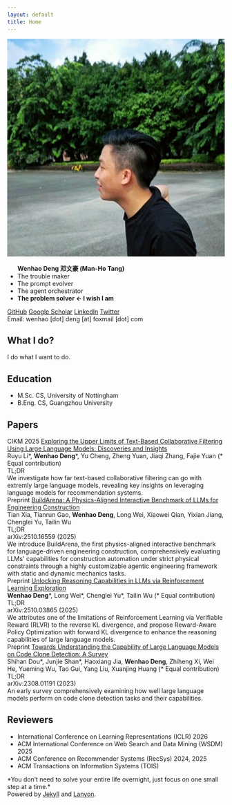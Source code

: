 ```yaml
---
layout: default
title: Home
---
```


<div class="about-container">
  <div class="about-image">
    <img src="/public/pic.jpg" alt="Portrait of Wenhao Deng" loading="lazy" decoding="async" />
  </div>
  <div class="about-content">
    <ul class="about-definitions">
      <strong class="about-name">Wenhao Deng 邓文豪 <span class="cantonese-note">(Man-Ho Tang)</span></strong>
      <li>The trouble maker</li>
      <li>The prompt evolver</li>
      <li>The agent orchestrator</li>
      <li><strong>The problem solver ← I wish I am</strong></li>
    </ul>
  </div>
</div>

<div class="contact-section">
  <div class="about-links">
    <a href="https://github.com/w3nhao" target="_blank" rel="me noopener noreferrer">GitHub</a>
    <a href="https://scholar.google.com/citations?user=c7XCft4AAAAJ&hl=en" target="_blank" rel="me noopener noreferrer">Google Scholar</a>
    <a href="https://www.linkedin.com/in/wenhaod" target="_blank" rel="me noopener noreferrer">LinkedIn</a>
    <a href="https://x.com/dw3nhao" target="_blank" rel="me noopener noreferrer">Twitter</a>
  </div>
  <div class="about-email">
    Email: wenhao [dot] deng [at] foxmail [dot] com
  </div>
</div>

## What I do?

I do what I want to do.

## Education

- M.Sc. CS, University of Nottingham
- B.Eng. CS, Guangzhou University

## Papers

<div class="publication-item">
  <div class="pub-title">
    <span class="conference-badge">CIKM 2025</span>
    <a href="https://arxiv.org/abs/2305.11700" target="_blank">Exploring the Upper Limits of Text-Based Collaborative Filtering Using Large Language Models: Discoveries and Insights</a>
  </div>
  <div class="pub-authors">
    Ruyu Li*, <strong>Wenhao Deng</strong>*, Yu Cheng, Zheng Yuan, Jiaqi Zhang, Fajie Yuan (* Equal contribution)
  </div>
  <div class="pub-meta-line">
    <div class="pub-tldr-toggle" onclick="toggleTldr(this)">TL;DR</div>
  </div>
  <div class="pub-tldr">
    We investigate how far text-based collaborative filtering can go with extremly large language models, revealing key insights on leveraging language models for recommendation systems.
  </div>
</div>

<div class="preprint-item">
  <div class="pub-title">
    <span class="preprint-badge">Preprint</span>
    <a href="https://arxiv.org/abs/2510.16559" target="_blank">BuildArena: A Physics-Aligned Interactive Benchmark of LLMs for Engineering Construction</a>
  </div>
  <div class="pub-authors">
    Tian Xia, Tianrun Gao, <strong>Wenhao Deng</strong>, Long Wei, Xiaowei Qian, Yixian Jiang, Chenglei Yu, Tailin Wu
  </div>
  <div class="pub-meta-line">
    <div class="pub-tldr-toggle" onclick="toggleTldr(this)">TL;DR</div>
    <span class="pub-arxiv">arXiv:2510.16559 (2025)</span>
  </div>
  <div class="pub-tldr">
    We introduce BuildArena, the first physics-aligned interactive benchmark for language-driven engineering construction, comprehensively evaluating LLMs' capabilities for construction automation under strict physical constraints through a highly customizable agentic engineering framework with static and dynamic mechanics tasks.
  </div>
</div>

<div class="preprint-item">
  <div class="pub-title">
    <span class="preprint-badge">Preprint</span>
    <a href="https://arxiv.org/abs/2510.03865" target="_blank">Unlocking Reasoning Capabilities in LLMs via Reinforcement Learning Exploration</a>
  </div>
  <div class="pub-authors">
    <strong>Wenhao Deng</strong>*, Long Wei*, Chenglei Yu*, Tailin Wu (* Equal contribution)
  </div>
  <div class="pub-meta-line">
    <div class="pub-tldr-toggle" onclick="toggleTldr(this)">TL;DR</div>
    <span class="pub-arxiv">arXiv:2510.03865 (2025)</span>
  </div>
  <div class="pub-tldr">
    We attributes one of the limitations of Reinforcement Learning via Verifiable Reward (RLVR) to the reverse KL divergence, and propose Reward-Aware Policy Optimization with forward KL divergence to enhance the reasoning capabilities of large language models.
  </div>
</div>

<div class="preprint-item">
  <div class="pub-title">
    <span class="preprint-badge">Preprint</span>
    <a href="https://arxiv.org/abs/2308.01191" target="_blank">Towards Understanding the Capability of Large Language Models on Code Clone Detection: A Survey</a>
  </div>
  <div class="pub-authors">
    Shihan Dou*, Junjie Shan*, Haoxiang Jia, <strong>Wenhao Deng</strong>, Zhiheng Xi, Wei He, Yueming Wu, Tao Gui, Yang Liu, Xuanjing Huang (* Equal contribution)
  </div>
  <div class="pub-meta-line">
    <div class="pub-tldr-toggle" onclick="toggleTldr(this)">TL;DR</div>
    <span class="pub-arxiv">arXiv:2308.01191 (2023)</span>
  </div>
  <div class="pub-tldr">
    An early survey comprehensively examining how well large language models perform on code clone detection tasks and their capabilities.
  </div>
</div> 


## Reviewers

- International Conference on Learning Representations (ICLR) 2026
- ACM International Conference on Web Search and Data Mining (WSDM) 2025
- ACM Conference on Recommender Systems (RecSys) 2024, 2025
- ACM Transactions on Information Systems (TOIS)

<div class="homepage-footnote">
  <div class="inspirational-quote">
    *You don’t need to solve your entire life overnight, just focus on one small step at a time.*
  </div>
  Powered by <a href="https://jekyllrb.com/">Jekyll</a> and <a href="https://github.com/poole/lanyon">Lanyon</a>.
<div>


<!-- 
<div class="cat-gif-container">
  <img src="/public/spinning-cat.gif" alt="Spinning 3D Cat" />
  Powered by <a href="https://jekyllrb.com/">Jekyll</a> and <a href="https://github.com/poole/lanyon">Lanyon</a>.
</div> -->
